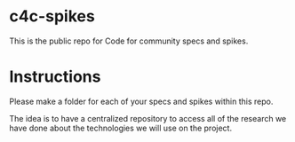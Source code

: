 # c4c-spikes
This is the public repo for Code for community specs and spikes. 

# Instructions
Please make a folder for each of your specs and spikes within this repo.

The idea is to have a centralized repository to access all of the research
we have done about the technologies we will use on the project. 
